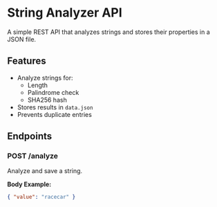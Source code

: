 # String Analyzer API

A simple REST API that analyzes strings and stores their properties in a JSON file.

## Features
- Analyze strings for:
  - Length
  - Palindrome check
  - SHA256 hash
- Stores results in `data.json`
- Prevents duplicate entries

## Endpoints

### POST /analyze
Analyze and save a string.

**Body Example:**
```json
{ "value": "racecar" }
